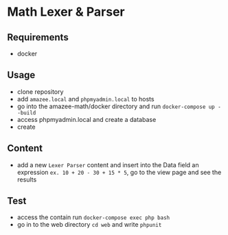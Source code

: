 # Math Lexer & Parser

## Requirements
  - docker

## Usage
 - clone repository
 - add `amazee.local` and `phpmyadmin.local` to hosts
 - go into the amazee-math/docker directory and run `docker-compose up --build`
 - access phpmyadmin.local and create a database
 - create 

## Content
 - add a new `Lexer Parser` content and insert into the Data field an expression `ex. 10 + 20 - 30 + 15 * 5`, go to the view page and see the results
 
## Test
 - access the contain run `docker-compose exec php bash`
 - go in to the web directory `cd web` and write `phpunit`
